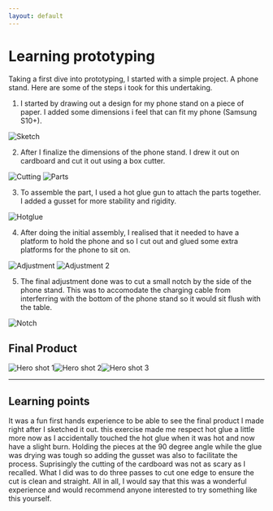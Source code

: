 ```yaml
---
layout: default
---
```


# Learning prototyping
Taking a first dive into prototyping, I started with a simple project. A phone stand. Here are some of the steps i took for this undertaking.

1. I started by drawing out a design for my phone stand on a piece of paper. I added some dimensions i feel that can fit my phone (Samsung S10+).

![Sketch](images/sketch.jpeg)

2. After I finalize the dimensions of the phone stand. I drew it out on cardboard and cut it out using a box cutter.

![Cutting](images/cutting.jpeg)
![Parts](images/parts.jpeg)

3. To assemble the part, I used a hot glue gun to attach the parts together. I added a gusset for more stability and rigidity.

![Hotglue](images/hotglue.jpeg)

4. After doing the initial assembly, I realised that it needed to have a platform to hold the phone and so I cut out and glued some extra platforms for the phone to sit on.

![Adjustment](images/platform1.jpeg) ![Adjustment 2](images/platform2.jpeg)

5. The final adjustment done was to cut a small notch by the side of the phone stand. This was to accomodate the charging cable from interferring with the bottom of the phone stand so it would sit flush with the table.

![Notch](images/notch.jpeg)


## Final Product

![Hero shot 1](images/hero1.jpeg)![Hero shot 2](images/hero2.jpeg)![Hero shot 3](images/hero3.jpeg)

* * *

## Learning points
It was a fun first hands experience to be able to see the final product I made right after I sketched it out. this exercise made me respect hot glue a little more now as I accidentally touched the hot glue when it was hot and now have a slight burn. Holding the pieces at the 90 degree angle while the glue was drying was tough so adding the gusset was also to facilitate the process. Suprisingly the cutting of the cardboard was not as scary as I recalled. What I did was to do three passes to cut one edge to ensure the cut is clean and straight. All in all, I would say that this was a wonderful experience and would recommend anyone interested to try something like this yourself.
